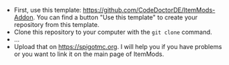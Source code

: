 * First, use this template: <https://github.com/CodeDoctorDE/ItemMods-Addon>. You can find a button "Use this template" to create your repository from this template.
* Clone this repository to your computer with the `git clone` command.
* ...
* Upload that on <https://spigotmc.org>. I will help you if you have problems or you want to link it on the main page of ItemMods.